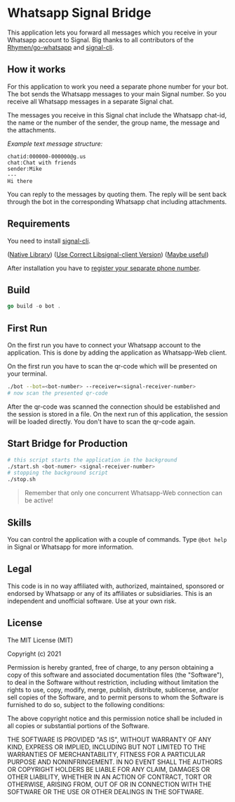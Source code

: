 # Whatsapp Signal Bridge

This application lets you forward all messages which you receive in your Whatsapp account to Signal. Big thanks to all contributors of the [Rhymen/go-whatsapp](https://github.com/Rhymen/go-whatsapp) and [signal-cli](https://github.com/AsamK/signal-cli).

## How it works

For this application to work you need a separate phone number for your bot. The bot sends the Whatsapp messages to your main Signal number. So you receive all Whatsapp messages in a separate Signal chat.

The messages you receive in this Signal chat include the Whatsapp chat-id, the name or the number of the sender, the group name, the message and the attachments.

_Example text message structure:_

```
chatid:000000-000000@g.us
chat:Chat with friends
sender:Mike
---
Hi there
```

You can reply to the messages by quoting them. The reply will be sent back through the bot in the corresponding Whatsapp chat including attachments.

## Requirements

You need to install [signal-cli](https://github.com/AsamK/signal-cli).

([Native Library](https://github.com/AsamK/signal-cli/wiki/Provide-native-lib-for-libsignal)) ([Use Correct Libsignal-client Version](https://github.com/AsamK/signal-cli/issues/562#issuecomment-792274797)) ([Maybe useful](https://github.com/AsamK/signal-cli/discussions/393#discussioncomment-246169))

After installation you have to [register your separate phone number](https://github.com/AsamK/signal-cli/blob/master/man/signal-cli.1.adoc#register).

## Build

```go
go build -o bot .
```

## First Run

On the first run you have to connect your Whatsapp account to the application. This is done by adding the application as Whatsapp-Web client.

On the first run you have to scan the qr-code which will be presented on your terminal.

```bash
./bot --bot=<bot-number> --receiver=<signal-receiver-number>
# now scan the presented qr-code
```

After the qr-code was scanned the connection should be established and the session is stored in a file. On the next run of this application, the session will be loaded directly. You don't have to scan the qr-code again.

## Start Bridge for Production

```bash
# this script starts the application in the background
./start.sh <bot-numer> <signal-receiver-number>
# stopping the background script
./stop.sh
```

> Remember that only one concurrent Whatsapp-Web connection can be active!

## Skills

You can control the application with a couple of commands. Type `@bot help` in Signal or Whatsapp for more information.

## Legal

This code is in no way affiliated with, authorized, maintained, sponsored or endorsed by Whatsapp or any of its affiliates or subsidiaries. This is an independent and unofficial software. Use at your own risk.

## License

The MIT License (MIT)

Copyright (c) 2021

Permission is hereby granted, free of charge, to any person obtaining a copy of this software and associated documentation files (the "Software"), to deal in the Software without restriction, including without limitation the rights to use, copy, modify, merge, publish, distribute, sublicense, and/or sell copies of the Software, and to permit persons to whom the Software is furnished to do so, subject to the following conditions:

The above copyright notice and this permission notice shall be included in all copies or substantial portions of the Software.

THE SOFTWARE IS PROVIDED "AS IS", WITHOUT WARRANTY OF ANY KIND, EXPRESS OR IMPLIED, INCLUDING BUT NOT LIMITED TO THE WARRANTIES OF MERCHANTABILITY, FITNESS FOR A PARTICULAR PURPOSE AND NONINFRINGEMENT. IN NO EVENT SHALL THE AUTHORS OR COPYRIGHT HOLDERS BE LIABLE FOR ANY CLAIM, DAMAGES OR OTHER LIABILITY, WHETHER IN AN ACTION OF CONTRACT, TORT OR OTHERWISE, ARISING FROM, OUT OF OR IN CONNECTION WITH THE SOFTWARE OR THE USE OR OTHER DEALINGS IN THE SOFTWARE.
